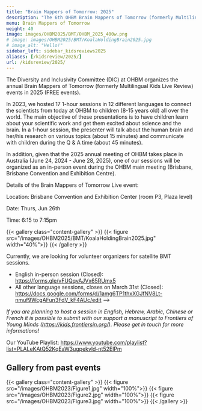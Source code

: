 ```yaml
---
title: "Brain Mappers of Tomorrow: 2025"
description: "The 6th OHBM Brain Mappers of Tomorrow (formerly Multilingual Kids Live Review)"
menu: Brain Mappers of Tomorrow
weight: 40
image: images/OHBM2025/BMT/OHBM_2025_400w.png
# image: images/OHBM2025/BMT/KoalaHoldingBrain2025.jpg
# image_alt: "Hello!"
sidebar_left: sidebar_kidsreviews2025
aliases: [/kidsreview/2025/]
url: /kidsreview/2025/
---
```


The Diversity and Inclusivity Committee (DIC) at OHBM organizes the annual Brain Mappers of Tomorrow (formerly Multilingual Kids Live Review) events in 2025 (FREE events). 

In 2023, we hosted 17 1-hour sessions in 12 different languages to connect the scientists from today at OHBM to children (8-15 years old) all over the world. The main objective of these presentations is to have children learn about your scientific work and get them excited about science and the brain. In a 1-hour session, the presenter will talk about the human brain and her/his research on various topics (about 15 minutes) and communicate with children during the Q & A time (about 45 minutes). 

In addition, given that the 2025 annual meeting of OHBM takes place in Australia (June 24, 2024 - June 28, 2025), one of our sessions will be organized as an in-person event during the OHBM main meeting (Brisbane, Brisbane Convention and Exhibition Centre).

Details of the Brain Mappers of Tomorrow Live event: 

Location: Brisbane Convention and Exhibition Center (room P3, Plaza level)

Date: Thurs, Jun 26th

Time: 6:15 to 7:15pm

{{< gallery class="content-gallery" >}}
  {{< figure src="/images/OHBM2025/BMT/KoalaHoldingBrain2025.jpg" width="40%">}}
{{< /gallery >}}

Currently, we are looking for volunteer organizers for satellite BMT sessions. 
* English in-person session (Closed): https://forms.gle/vFUQqvAJVx65RUmx5
* All other language sessions, closes on March 31st (Closed): https://docs.google.com/forms/d/1amg6TP1thxXGJfNV8Lt-nmuf9WcgAFun3FdV_kF4AUc/edit -->

_If you are planning to host a session in English, Hebrew, Arabic, Chinese or French it is possible to submit with our support a manuscript to Frontiers of Young Minds (https://kids.frontiersin.org/). Please get in touch for more informations!_

<!-- Event Registration: https://ohbm-dic.github.io/kidsreview/2024/registration/ (No registration fee)
* Registration OPEN: January 8th
* Registration CLOSED: March 31st
* Registration IN PREPARATION: Korean -->

Our YouTube Playlist: https://www.youtube.com/playlist?list=PLALeKAtQ52KqEaW3ugpekvld-nt52ElPm

<!-- ## Organizers 

<!-- UPDATE ORGANIZERS! -->

<!-- {{< gallery class="content-gallery" >}}
  {{< figure src="/images/OHBM2024/OHBM_KidsReview2024_organizers_new.jpg" width="100%">}}
{{< /gallery >}} -->

## Gallery from past events

{{< gallery class="content-gallery" >}}
  {{< figure src="/images/OHBM2023/Figure1.jpg" width="100%">}}
  {{< figure src="/images/OHBM2023/Figure2.jpg" width="100%">}}
  {{< figure src="/images/OHBM2023/Figure3.jpg" width="100%">}}
{{< /gallery >}}


